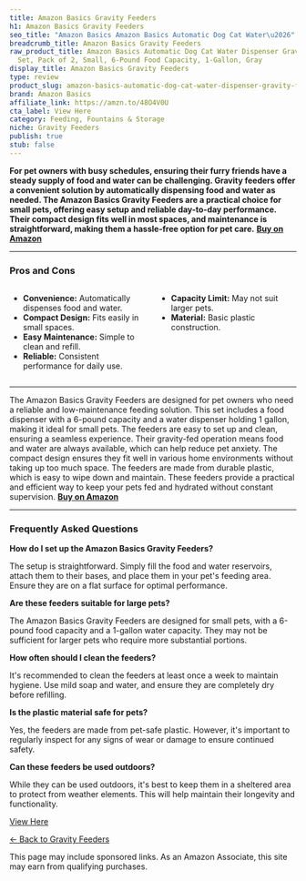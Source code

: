 ```yaml
---
title: Amazon Basics Gravity Feeders
h1: Amazon Basics Gravity Feeders
seo_title: "Amazon Basics Amazon Basics Automatic Dog Cat Water\u2026"
breadcrumb_title: Amazon Basics Gravity Feeders
raw_product_title: Amazon Basics Automatic Dog Cat Water Dispenser Gravity Feeder
  Set, Pack of 2, Small, 6-Pound Food Capacity, 1-Gallon, Gray
display_title: Amazon Basics Gravity Feeders
type: review
product_slug: amazon-basics-automatic-dog-cat-water-dispenser-gravity-feeder-set-pack-ac3f66be
brand: Amazon Basics
affiliate_link: https://amzn.to/48O4V0U
cta_label: View Here
category: Feeding, Fountains & Storage
niche: Gravity Feeders
publish: true
stub: false
---
```


<div id="intro" class="full-width">
  <p><strong>For pet owners with busy schedules, ensuring their furry friends have a steady supply of food and water can be challenging. Gravity feeders offer a convenient solution by automatically dispensing food and water as needed. The Amazon Basics Gravity Feeders are a practical choice for small pets, offering easy setup and reliable day-to-day performance. Their compact design fits well in most spaces, and maintenance is straightforward, making them a hassle-free option for pet care.</strong> <a href="https://amzn.to/48O4V0U" rel="nofollow sponsored noopener" target="_blank"><strong>Buy on Amazon</strong></a></p>
</div>

<hr />
<h3 id="pros-cons">Pros and Cons</h3>
<div class="pc-grid" style="display:grid;grid-template-columns:1fr 1fr;gap:16px;">
  <ul>
    <li><strong>Convenience:</strong> Automatically dispenses food and water.</li>
    <li><strong>Compact Design:</strong> Fits easily in small spaces.</li>
    <li><strong>Easy Maintenance:</strong> Simple to clean and refill.</li>
    <li><strong>Reliable:</strong> Consistent performance for daily use.</li>
  </ul>
  <ul>
    <li><strong>Capacity Limit:</strong> May not suit larger pets.</li>
    <li><strong>Material:</strong> Basic plastic construction.</li>
  </ul>
</div>
<hr />

<div class="full-width">
  <p>The Amazon Basics Gravity Feeders are designed for pet owners who need a reliable and low-maintenance feeding solution. This set includes a food dispenser with a 6-pound capacity and a water dispenser holding 1 gallon, making it ideal for small pets. The feeders are easy to set up and clean, ensuring a seamless experience. Their gravity-fed operation means food and water are always available, which can help reduce pet anxiety. The compact design ensures they fit well in various home environments without taking up too much space. The feeders are made from durable plastic, which is easy to wipe down and maintain. These feeders provide a practical and efficient way to keep your pets fed and hydrated without constant supervision. <a href="https://amzn.to/48O4V0U" rel="nofollow sponsored noopener" target="_blank"><strong>Buy on Amazon</strong></a></p>
</div>

<hr />
<h3 id="faqs">Frequently Asked Questions</h3>

<p><strong>How do I set up the Amazon Basics Gravity Feeders?</strong></p>
<p>The setup is straightforward. Simply fill the food and water reservoirs, attach them to their bases, and place them in your pet's feeding area. Ensure they are on a flat surface for optimal performance.</p>

<p><strong>Are these feeders suitable for large pets?</strong></p>
<p>The Amazon Basics Gravity Feeders are designed for small pets, with a 6-pound food capacity and a 1-gallon water capacity. They may not be sufficient for larger pets who require more substantial portions.</p>

<p><strong>How often should I clean the feeders?</strong></p>
<p>It's recommended to clean the feeders at least once a week to maintain hygiene. Use mild soap and water, and ensure they are completely dry before refilling.</p>

<p><strong>Is the plastic material safe for pets?</strong></p>
<p>Yes, the feeders are made from pet-safe plastic. However, it's important to regularly inspect for any signs of wear or damage to ensure continued safety.</p>

<p><strong>Can these feeders be used outdoors?</strong></p>
<p>While they can be used outdoors, it's best to keep them in a sheltered area to protect from weather elements. This will help maintain their longevity and functionality.</p>
<p><a class="btn" href="https://amzn.to/48O4V0U" target="_blank" rel="nofollow sponsored noopener">View Here</a></p>
<p><a href="/roundups/feeding-fountains-storage/gravity-feeders/">← Back to Gravity Feeders</a></p>
<aside class="disclosure">This page may include sponsored links. As an Amazon Associate, this site may earn from qualifying purchases.</aside>
